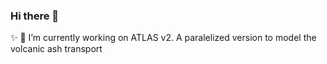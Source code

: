 ### Hi there 👋
✨ 🔭 I’m currently working on ATLAS v2.
A paralelized version to model the volcanic ash transport 
